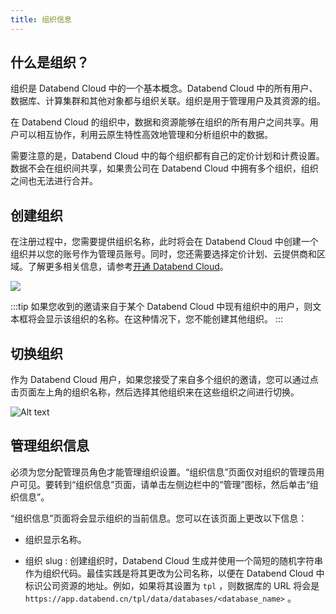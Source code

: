 ```yaml
---
title: 组织信息
---
```


## 什么是组织？

组织是 Databend Cloud 中的一个基本概念。Databend Cloud 中的所有用户、数据库、计算集群和其他对象都与组织关联。组织是用于管理用户及其资源的组。

在 Databend Cloud 的组织中，数据和资源能够在组织的所有用户之间共享。用户可以相互协作，利用云原生特性高效地管理和分析组织中的数据。

需要注意的是，Databend Cloud 中的每个组织都有自己的定价计划和计费设置。数据不会在组织间共享，如果贵公司在 Databend Cloud 中拥有多个组织，组织之间也无法进行合并。

## 创建组织

在注册过程中，您需要提供组织名称，此时将会在 Databend Cloud 中创建一个组织并以您的账号作为管理员账号。同时，您还需要选择定价计划、云提供商和区域。了解更多相关信息，请参考[开通 Databend Cloud](../01-new-account.md)。

![](@site/static/img/documents/getting-started/01.png)

:::tip
如果您收到的邀请来自于某个 Databend Cloud 中现有组织中的用户，则文本框将会显示该组织的名称。在这种情况下，您不能创建其他组织。
:::

## 切换组织

作为 Databend Cloud 用户，如果您接受了来自多个组织的邀请，您可以通过点击页面左上角的组织名称，然后选择其他组织来在这些组织之间进行切换。

![Alt text](@site/static/img/documents_cn/org-and-users/switch-org-cn.gif)

## 管理组织信息

必须为您分配管理员角色才能管理组织设置。“组织信息”页面仅对组织的管理员用户可见。要转到“组织信息”页面，请单击左侧边栏中的“管理”图标，然后单击“组织信息”。

“组织信息”页面将会显示组织的当前信息。您可以在该页面上更改以下信息：

- 组织显示名称。

- 组织 slug : 创建组织时，Databend Cloud 生成并使用一个简短的随机字符串作为组织代码。最佳实践是将其更改为公司名称，以便在 Databend Cloud 中标识公司资源的地址。例如，如果将其设置为 `tpl` ，则数据库的 URL 将会是 `https://app.databend.cn/tpl/data/databases/<database_name>` 。
